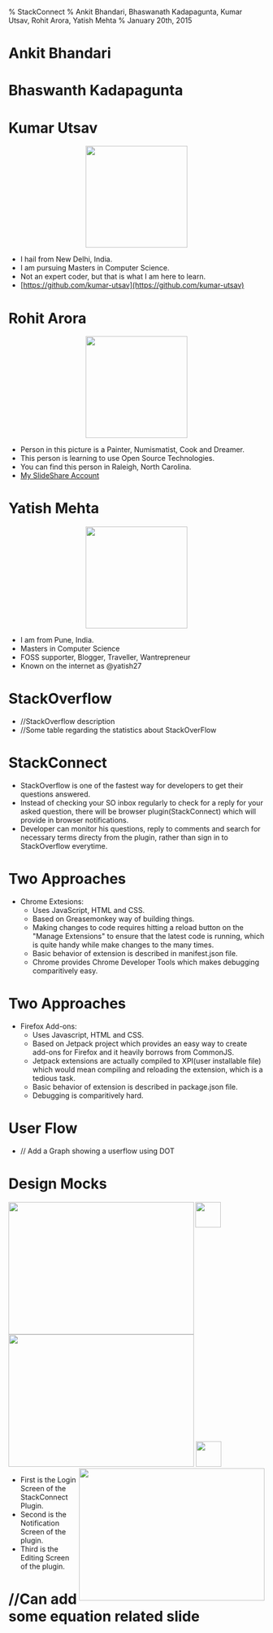% StackConnect
% Ankit Bhandari, Bhaswanath Kadapagunta, Kumar Utsav, Rohit Arora, Yatish Mehta
% January 20th, 2015

# Ankit Bhandari

# Bhaswanth Kadapagunta

# Kumar Utsav

<center>
  <img width=200 src="../img/Utsav.jpg">
</center>

- I hail from New Delhi, India.
- I am pursuing Masters in Computer Science.
- Not an expert coder, but that is what I am here to learn.
- [https://github.com/kumar-utsav](https://github.com/kumar-utsav)

# Rohit Arora
<center>
  <img width=200 src="../img/rohit.jpg">
</center>

- Person in this picture is a Painter, Numismatist, Cook and Dreamer.
- This person is learning to use Open Source Technologies.
- You can find this person in Raleigh, North Carolina.
- [My SlideShare Account](http://www.slideshare.net/akrish)

# Yatish Mehta

<center>
  <img width=200 src="../img/Yatish.jpg">
</center>

- I am from Pune, India.
- Masters in Computer Science
- FOSS supporter, Blogger, Traveller, Wantrepreneur 
- Known on the internet as @yatish27

# StackOverflow

- //StackOverflow description
- //Some table regarding the statistics about StackOverFlow

# StackConnect

- StackOverflow is one of the fastest way for developers to get their questions answered.
- Instead of checking your SO inbox regularly to check for a reply for your asked question, there will be browser plugin(StackConnect) which will provide in browser notifications.
- Developer can monitor his questions, reply to comments and search for necessary terms directy from the plugin, rather than sign in to StackOverflow everytime.

# Two Approaches

+ Chrome Extesions:
    + Uses JavaScript, HTML and CSS.
    + Based on Greasemonkey way of building things.
    + Making changes to code requires hitting a reload button on the "Manage Extensions" to ensure that the latest code is running, which is quite handy while make changes to the many times. 
    + Basic behavior of extension is described in manifest.json file.
    + Chrome provides Chrome Developer Tools which makes debugging comparitively easy.

# Two Approaches

+ Firefox Add-ons: 
    + Uses Javascript, HTML and CSS.
    + Based on Jetpack project which provides an easy way to create add-ons for Firefox and it heavily borrows from CommonJS.
    + Jetpack extensions are actually compiled to XPI(user installable file) which would mean compiling and reloading the extension, which is a tedious task. 
    + Basic behavior of extension is described in package.json file.
    + Debugging is comparitively hard.

# User Flow

- // Add a Graph showing a userflow using DOT

# Design Mocks

<a href="../img/Login.png"><img align="left" src="../img/Login.png" width=365 height=260></a>
<img src="../img/arrow.png" width=50 height=50>
<a href="../img/Notification.png"><img src="../img/Notification.png" width=365 height=260></a>
<img src="../img/arrow.png" width=50 height=50>
<a href="../img/Editing.png"><img align="right" src="../img/Editing.png" width=365 height=260></a>

- First is the Login Screen of the StackConnect Plugin.
- Second is the Notification Screen of the plugin.
- Third is the Editing Screen of the plugin.

# //Can add some equation related slide

